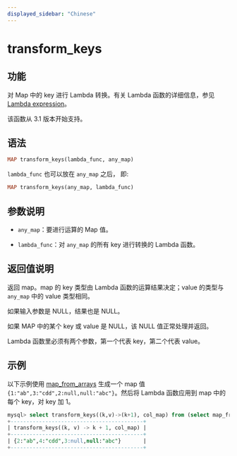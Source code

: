 ```yaml
---
displayed_sidebar: "Chinese"
---
```


# transform_keys

## 功能

对 Map 中的 key 进行 Lambda 转换。有关 Lambda 函数的详细信息，参见 [Lambda expression](../Lambda_expression.md)。

该函数从 3.1 版本开始支持。

## 语法

```Haskell
MAP transform_keys(lambda_func, any_map)
```

`lambda_func` 也可以放在 `any_map` 之后， 即:

```Haskell
MAP transform_keys(any_map, lambda_func)
```

## 参数说明

- `any_map`：要进行运算的 Map 值。

- `lambda_func`：对 `any_map` 的所有 key 进行转换的 Lambda 函数。

## 返回值说明

返回 map。map 的 key 类型由 Lambda 函数的运算结果决定；value 的类型与 `any_map` 中的 value 类型相同。

如果输入参数是 NULL，结果也是 NULL。

如果 MAP 中的某个 key 或 value 是 NULL，该 NULL 值正常处理并返回。

Lambda 函数里必须有两个参数，第一个代表 key，第二个代表 value。

## 示例

以下示例使用 [map_from_arrays](map_from_arrays.md) 生成一个 map 值 `{1:"ab",3:"cdd",2:null,null:"abc"}`。然后将 Lambda 函数应用到 map 中的每个 key，对 key 加 1。

```SQL
mysql> select transform_keys((k,v)->(k+1), col_map) from (select map_from_arrays([1,3,null,2,null],['ab','cdd',null,null,'abc']) as col_map)A;
+------------------------------------------+
| transform_keys((k, v) -> k + 1, col_map) |
+------------------------------------------+
| {2:"ab",4:"cdd",3:null,null:"abc"}       |
+------------------------------------------+
```
